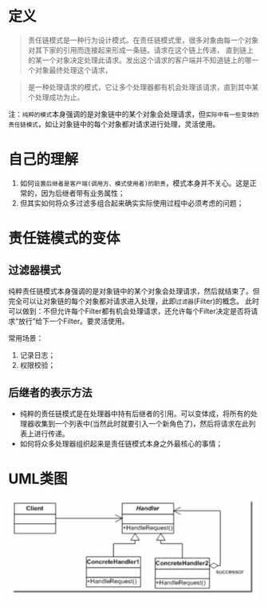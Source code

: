 # 定义
> 责任链模式是一种行为设计模式。在责任链模式里，很多对象由每一个对象对其下家的引用而连接起来形成一条链。请求在这个链上传递，
> 直到链上的某一个对象决定处理此请求。发出这个请求的客户端并不知道链上的哪一个对象最终处理这个请求，

> 是一种处理请求的模式，它让多个处理器都有机会处理该请求，直到其中某个处理成功为止。

注：`纯粹的模式`本身强调的是对象链中的某个对象会处理请求，但`实际中有一些变体的责任链模式`，如让对象链中的每个对象都对请求进行处理，灵活使用。

# 自己的理解
1. 如何`设置后继者是客户端(调用方、模式使用者)的职责`，模式本身并不关心。这是正常的，因为后继者带有业务属性；
2. 但其实如何将众多过滤多组合起来确实实际使用过程中必须考虑的问题；


# 责任链模式的变体
## 过滤器模式
纯粹责任链模式本身强调的是对象链中的某个对象会处理请求，然后就结束了。但完全可以让对象链的每个对象都对请求进入处理，此即`过滤器`(Filter)的概念。
此时可以做到：不但允许每个Filter都有机会处理请求，还允许每个Filter决定是否将请求“放行”给下一个Filter。要灵活使用。

常用场景：
1. 记录日志；
2. 权限校验；

## 后继者的表示方法
* 纯粹的责任链模式是在处理器中持有后继者的引用。可以变体成，将所有的处理器收集到一个列表中(当然此时就要引入一个新角色了)，然后将请求在此列表上进行传递。
* 如何将众多处理器组织起来是责任链模式本身之外最核心的事情；

# UML类图
![纯的责任链模式](https://github.com/jssgsy/java/raw/master/src/main/java/com/univ/patterndesign/chain/chain_uml.png)